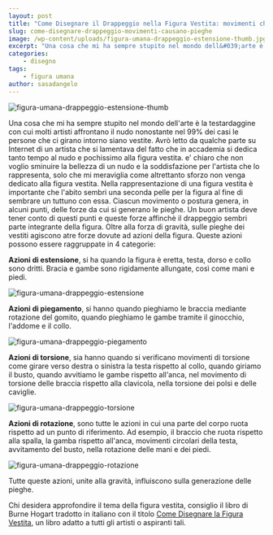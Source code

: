 ```yaml
---
layout: post
title: "Come Disegnare il Drappeggio nella Figura Vestita: movimenti che generano le pieghe"
slug: come-disegnare-drappeggio-movimenti-causano-pieghe
image: /wp-content/uploads/figura-umana-drappeggio-estensione-thumb.jpg
excerpt: "Una cosa che mi ha sempre stupito nel mondo dell&#039;arte è la testardaggine con cui molti artisti affrontano il nudo nonostante nel 99% dei casi le persone"
categories:
    - disegno
tags:
    - figura umana
author: sasadangelo
---
```


![figura-umana-drappeggio-estensione-thumb](https://www.disegnoepittura.it/wp-content/uploads/figura-umana-drappeggio-estensione-thumb.jpg "figura-umana-drappeggio-estensione-thumb")

Una cosa che mi ha sempre stupito nel mondo dell'arte è la testardaggine con cui molti artisti affrontano il nudo nonostante nel 99% dei casi le persone che ci girano intorno siano vestite. Avrò letto da qualche parte su Internet di un artista che si lamentava del fatto che in accademia si dedica tanto tempo al nudo e pochissimo alla figura vestita. e' chiaro che non voglio sminuire la bellezza di un nudo e la soddisfazione per l'artista che lo rappresenta, solo che mi meraviglia come altrettanto sforzo non venga dedicato alla figura vestita. Nella rappresentazione di una figura vestita è importante che l'abito sembri una seconda pelle per la figura al fine di sembrare un tuttuno con essa. Ciascun movimento o postura genera, in alcuni punti, delle forze da cui si generano le pieghe. Un buon artista deve tener conto di questi punti e queste forze affinchè il drappeggio sembri parte integrante della figura. Oltre alla forza di gravità, sulle pieghe dei vestiti agiscono atre forze dovute ad azioni della figura. Queste azioni possono essere raggruppate in 4 categorie:

**Azioni di estensione**, si ha quando la figura è eretta, testa, dorso e collo sono dritti. Bracia e gambe sono rigidamente allungate, così come mani e piedi.

![figura-umana-drappeggio-estensione](https://www.disegnoepittura.it/wp-content/uploads/figura-umana-drappeggio-estensione.jpg "figura-umana-drappeggio-estensione")

**Azioni di piegamento**, si hanno quando pieghiamo le braccia mediante rotazione del gomito, quando pieghiamo le gambe tramite il ginocchio, l'addome e il collo.

![figura-umana-drappeggio-piegamento](https://www.disegnoepittura.it/wp-content/uploads/figura-umana-drappeggio-piegamento.jpg "figura-umana-drappeggio-piegamento")

**Azioni di torsione**, sia hanno quando si verificano movimenti di torsione come girare verso destra o sinistra la testa rispetto al collo, quando giriamo il busto, quando avvitiamo le gambe rispetto all'anca, nel movimento di torsione delle braccia rispetto alla clavicola, nella torsione dei polsi e delle caviglie.

![figura-umana-drappeggio-torsione](https://www.disegnoepittura.it/wp-content/uploads/figura-umana-drappeggio-torsione.jpg "figura-umana-drappeggio-torsione")

**Azioni di rotazione**, sono tutte le azioni in cui una parte del corpo ruota rispetto ad un punto di riferimento. Ad esempio, il braccio che ruota rispetto alla spalla, la gamba rispetto all'anca, movimenti circolari della testa, avvitamento del busto, nella rotazione delle mani e dei piedi.

![figura-umana-drappeggio-rotazione](https://www.disegnoepittura.it/wp-content/uploads/figura-umana-drappeggio-rotazione.jpg "figura-umana-drappeggio-rotazione")

Tutte queste azioni, unite alla gravità, influiscono sulla generazione delle pieghe.

Chi desidera approfondire il tema della figura vestita, consiglio il libro di Burne Hogart tradotto in italiano con il titolo [Come Disegnare la Figura Vestita](https://www.disegnoepittura.it/come-disegnare-la-figura-vestita/), un libro adatto a tutti gli artisti o aspiranti tali.
